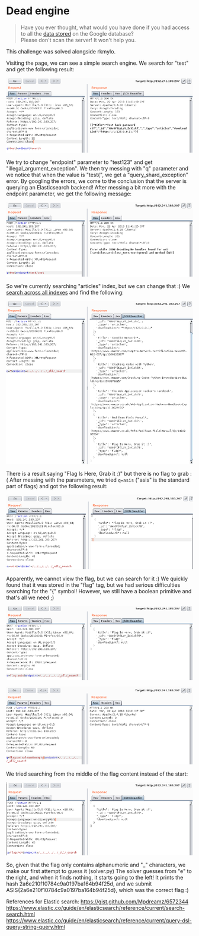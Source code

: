 # Dead engine 
> Have you ever thought, what would you have done if you had access to all the [data stored](http://192.241.183.207/) on the Google database?  
> Please don't scan the server! It won't help you.

This challenge was solved alongside rkmylo.

Visiting the page, we can see a simple search engine. We search for "test" and get the following result:

![](dead1.png)

We try to change "endpoint" parameter to "test123" and get "illegal_argument_exception".
We then try messing with "q" parameter and we notice that when the value is "test{", we get a "query_shard_exception" error.
By googling the errors, we come to the conclusion that the server is querying an Elasticsearch backend!
After messing a bit more with the endpoint parameter, we get the following message:

![](dead2.png)

So we're currently searching "articles" index, but we can change that :)
We [search across all indexes](https://www.elastic.co/guide/en/elasticsearch/reference/current/search-search.html) and find the following:

![](dead3.png)

There is a result saying "Flag Is Here, Grab it :)" but there is no flag to grab :(
After messing with the parameters, we tried ```q=asis``` ("asis" is the standard part of flags) and got the following result:

![](dead4.png)

Apparently, we cannot view the flag, but we can search for it :)
We quickly found that it was stored in the "flag" tag, but we had serious difficulties searching for the "{" symbol! However, we still have a boolean primitive and that's all we need ;)

![](dead5.png)

![](dead6.png)

We tried searching from the middle of the flag content instead of the start:

![](dead7.png)

So, given that the flag only contains alphanumeric and "_" characters, we make our first attempt to guess it (solver.py)
The solver guesses from "e" to the right, and when it finds nothing, it starts going to the left!
It prints the hash 2a6e210f10784c9a0197ba164b94f25d, and we submit ASIS{2a6e210f10784c9a0197ba164b94f25d}, which was the correct flag :)

References for Elastic search:
https://gist.github.com/Mpdreamz/6572344
https://www.elastic.co/guide/en/elasticsearch/reference/current/search-search.html
https://www.elastic.co/guide/en/elasticsearch/reference/current/query-dsl-query-string-query.html


